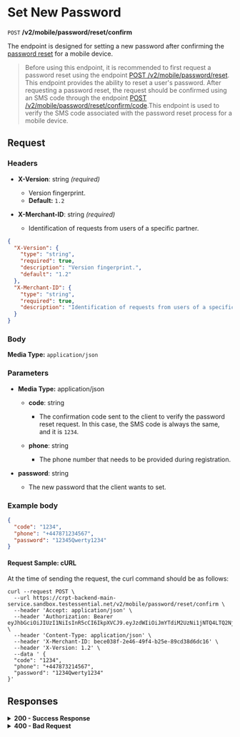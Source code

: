 # Set New Password

`POST` **/v2/mobile/password/reset/confirm**

The endpoint is designed for setting a new password after confirming the [password reset](https://github.com/crypterium-com/api-vault/wiki/Password-Reset-Process) for a mobile device.

>Before using this endpoint, it is recommended to first request a password reset using the endpoint [POST /v2/mobile/password/reset](https://github.com/crypterium-com/api-vault/blob/main/Account%20Password%20Operations/resend-password.md). This endpoint provides the ability to reset a user's password. 
>After requesting a password reset, the request should be confirmed using an SMS code through the endpoint [POST /v2/mobile/password/reset/confirm/code](https://github.com/crypterium-com/api-vault/blob/main/Account%20Password%20Operations/reset-confirm-code.md).This endpoint is used to verify the SMS code associated with the password reset process for a mobile device.

## Request

### Headers

- **X-Version**: string *(required)*
  - Version fingerprint.
  - **Default:** `1.2`

- **X-Merchant-ID**: string *(required)*
  - Identification of requests from users of a specific partner.


```json 
{
  "X-Version": {
    "type": "string",
    "required": true,
    "description": "Version fingerprint.",
    "default": "1.2"
  },
  "X-Merchant-ID": {
    "type": "string",
    "required": true,
    "description": "Identification of requests from users of a specific partner."
  }
}
```

### Body

**Media Type:** `application/json`

### Parameters

- **Media Type:** application/json

  - **code**: string
    - The confirmation code sent to the client to verify the password reset request. In this case, the SMS code is always the same, and it is `1234`.
  
  - **phone**: string
    - The phone number that needs to be provided during registration.

 - **password**: string
    - The new password that the client wants to set.

  
### **Example body**

```json 
{
  "code": "1234",
  "phone": "+447871234567",
  "password": "12345Qwerty1234"
}
```

#### **Request Sample: cURL**

At the time of sending the request, the curl command should be as follows:

```curl cURL
curl --request POST \
  --url https://crpt-backend-main-service.sandbox.testessential.net/v2/mobile/password/reset/confirm \
  --header 'Accept: application/json' \
  --header 'Authorization: Bearer eyJhbGciOiJIUzI1NiIsInR5cCI6IkpXVCJ9.eyJzdWIiOiJmYTdiM2UzNi1jNTQ4LTQ2NjMtYWNiZi00YjAwOWMyYTExZjgiLCJleHAiOjE3MDk4MTAyNTgsImlhdCI6MTcwOTcyMzg1OH0.LMBg43_P2sHTb17mSdysXfSMWaOBPCiLcXUdC3heQ6A' \
  --header 'Content-Type: application/json' \
  --header 'X-Merchant-ID: bece038f-2e46-49f4-b25e-89cd38d6dc16' \
  --header 'X-Version: 1.2' \
  --data ' {
  "code": "1234",
  "phone": "+447873214567",
  "password": "1234Qwerty1234"
}'
```

## Responses

<details>
<summary><strong>200 - Success Response</strong></summary>
  
The response status code indicates that the request was successfully processed.
  
**Media type:** `application/json`
  
- **access_token**: string
  - An encrypted key, a short-lived token for accessing a resource.

- **token_type**: string
  - Bearer token.

- **refresh_token**: string
  - These are credentials for accessing the API in the absence of a user session.

- **expires_in**: integer
  - Token lifetime in seconds.

- **scope**: string
  - Token action space. We almost always have read and write permissions.

  
   **Responses example**
```json
{
  "access_token": "eyJhbGciOiJIUzI1NiIsInR5cCI6IkpXVCJ9.eyJzdWIiOiJmYTdiM2UzNi1jNTQ4LTQ2NjMtYWNiZi00YjAwOWMyYTExZjgiLCJleHAiOjE3MDk4MjE1MjIsImlhdCI6MTcwOTczNTEyMn0.Syx7vEDUcgEQ-pNJSjFQPh35wia3Qy-2u_GyFCSiXgk",
  "token_type": "bearer",
  "refresh_token": "_aUCain3dCLOF4NzSvQbXchMuns",
  "expires_in": 86399,
  "scope": "read write"
}
```
</details>


<details>
<summary><strong>400 - Bad Request</strong></summary>

The response status code indicates that the requested page was not found on the server.
  
- **Media type:** `application/json`
  
  

- **message:** string
  - Message displayed to the user.

- **field:** string
  - Specifies the field in the request that caused the error.

- **errorId:** integer
  - Identifier of the error.

- **systemId:** string
  - Identifier of the component.

- **originalMessage:** string
  - The original error message.

- **errorStackTrace:** string
  - The place where the error occurred in the code.

- **data:** object
  - Additional data related to the error, structured as key-value pairs.
    - **additionalProp1:** object
    - **additionalProp2:** object
    - **additionalProp3:** object

- **error:** string
  - Identifier of the error.

    
**Responses example**

```json
{
  "error": "COMMON",
  "errorId": 0,
  "message": "Sorry for inconvenience. We're fixing the issue. If you have urgent questions, contact support",
  "systemId": "core"
}
```

</details>
